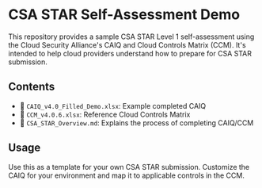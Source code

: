 # CSA STAR Self-Assessment Demo

This repository provides a sample CSA STAR Level 1 self-assessment using the Cloud Security Alliance's CAIQ and Cloud Controls Matrix (CCM). It's intended to help cloud providers understand how to prepare for CSA STAR submission.

## Contents

- 📄 `CAIQ_v4.0_Filled_Demo.xlsx`: Example completed CAIQ
- 📄 `CCM_v4.0.6.xlsx`: Reference Cloud Controls Matrix
- 📘 `CSA_STAR_Overview.md`: Explains the process of completing CAIQ/CCM

## Usage

Use this as a template for your own CSA STAR submission. Customize the CAIQ for your environment and map it to applicable controls in the CCM.

